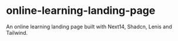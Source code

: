 # online-learning-landing-page
An online learning landing page built with Next14, Shadcn, Lenis and Tailwind.
